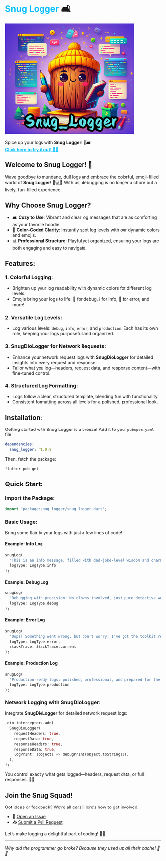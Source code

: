 # <span style="color:#00bfff;">Snug Logger</span> 🛋️

![Snug Logger Feature Graphic](assets/images/snug_logger_feature_graphic.png)

<span> Spice up your logs with **Snug Logger**! 🎉🛋️ <br>
<a href="https://app.commanddash.io/agent/github_wmtrnsapanzaveri_snug_logger" style="font-weight:bold; color:#00bfff;">Click here to try it out! 🚀✨</a>  
</span>

## Welcome to Snug Logger! 🚀

Wave goodbye to mundane, dull logs and embrace the colorful, emoji-filled world of **Snug Logger**! 🎉💻✨ With us, debugging is no longer a chore but a lively, fun-filled experience.

## Why Choose Snug Logger?

- 🛋️ **Cozy to Use**: Vibrant and clear log messages that are as comforting as your favorite hoodie.
- 🎨 **Color-Coded Clarity**: Instantly spot log levels with our dynamic colors and emojis.
- 📊 **Professional Structure**: Playful yet organized, ensuring your logs are both engaging and easy to navigate.

## Features:

### 1. **Colorful Logging**:
- Brighten up your log readability with dynamic colors for different log levels.
- Emojis bring your logs to life: 🐞 for debug, ℹ️ for info, 🚨 for error, and more!

### 2. **Versatile Log Levels**:
- Log various levels: `debug`, `info`, `error`, and `production`. Each has its own role, keeping your logs purposeful and organized.

### 3. **SnugDioLogger for Network Requests**:
- Enhance your network request logs with **SnugDioLogger** for detailed insights into every request and response.
- Tailor what you log—headers, request data, and response content—with fine-tuned control.

### 4. **Structured Log Formatting**:
- Logs follow a clear, structured template, blending fun with functionality.
- Consistent formatting across all levels for a polished, professional look.

## Installation:

Getting started with Snug Logger is a breeze! Add it to your `pubspec.yaml` file:

```yaml
dependencies:
  snug_logger: ^1.0.9
```

Then, fetch the package:

```bash
flutter pub get
```

## Quick Start:

### Import the Package:

```dart
import 'package:snug_logger/snug_logger.dart';
```

### Basic Usage:

Bring some flair to your logs with just a few lines of code!

#### Example: Info Log

```dart
snugLog(
  "This is an info message, filled with dad-joke-level wisdom and charm! 👨‍👧‍👦🤣", 
  logType: LogType.info
);
```

#### Example: Debug Log

```dart
snugLog(
  "Debugging with precision! No clowns involved, just pure detective work. 🤡🔍", 
  logType: LogType.debug
);
```

#### Example: Error Log

```dart
snugLog(
  "Oops! Something went wrong, but don't worry, I've got the toolkit ready! 🦸‍♂️🔧", 
  logType: LogType.error,
  stackTrace: StackTrace.current
);
```

#### Example: Production Log

```dart
snugLog(
  "Production-ready logs: polished, professional, and prepared for the spotlight! 🎭😄", 
  logType: LogType.production
);
```

### Network Logging with SnugDioLogger:

Integrate **SnugDioLogger** for detailed network request logs:

```dart
_dio.interceptors.add(
  SnugDioLogger(
    requestHeaders: true,
    requestData: true,
    responseHeaders: true,
    responseData: true,
    logPrint: (object) => debugPrint(object.toString()),
  ),
);
```

You control exactly what gets logged—headers, request data, or full responses. 🕵️‍♂️

## Join the Snug Squad!

Got ideas or feedback? We’re all ears! Here’s how to get involved:

- 💬 [Open an Issue](https://github.com/wmtrnsapanzaveri/snug_logger/issues)
- 📥 [Submit a Pull Request](https://github.com/wmtrnsapanzaveri/snug_logger/pulls)

Let’s make logging a delightful part of coding! 🚀✨

---

*Why did the programmer go broke? Because they used up all their cache! 💸😄*

